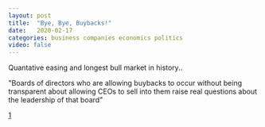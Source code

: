 ```yaml
---
layout: post
title:  "Bye, Bye, Buybacks!"
date:   2020-02-17
categories: business companies economics politics
video: false
---
```


Quantative easing and longest bull market in history..

"Boards of directors who are allowing buybacks to occur without being transparent about allowing CEOs to sell into them raise real questions about the leadership of that board"

[1]

[1]: //www.zerohedge.com/markets/bye-bye-buybacks



